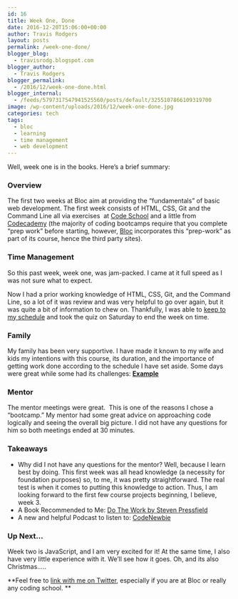 ```yaml
---
id: 16
title: Week One, Done
date: 2016-12-20T15:06:00+00:00
author: Travis Rodgers
layout: posts
permalink: /week-one-done/
blogger_blog:
  - travisrodg.blogspot.com
blogger_author:
  - Travis Rodgers
blogger_permalink:
  - /2016/12/week-one-done.html
blogger_internal:
  - /feeds/5797317547941525560/posts/default/3255107866109319700
image: /wp-content/uploads/2016/12/week-one-done.jpg
categories: tech
tags:
  - bloc
  - learning
  - time management
  - web development
---
```

Well, week one is in the books. Here&#8217;s a brief summary:

### Overview

<div>
  The first two weeks at Bloc aim at providing the &#8220;fundamentals&#8221; of basic web development. The first week consists of HTML, CSS, Git and the Command Line all via exercises  at <a href="https://www.codeschool.com/" target="_blank">Code School</a> and a little from <a href="https://www.codecademy.com/" target="_blank">Codecademy</a> (the majority of coding bootcamps require that you complete &#8220;prep work&#8221; before starting, however, <a href="http://bloc.io/" target="_blank">Bloc</a> incorporates this &#8220;prep-work&#8221; as part of its course, hence the third party sites).
</div>

### Time Management

So this past week, week one, was jam-packed. I came at it full speed as I was not sure what to expect.

Now I had a prior working knowledge of HTML, CSS, Git, and the Command Line, so a lot of it was review and was very helpful to go over again, but it was quite a bit of information to chew on. Thankfully, I was able to <a href="http://pursuingthetech.com/index.php/2016/12/19/the-how-of-this-pursuit/" target="_blank">keep to my schedule</a> and took the quiz on Saturday to end the week on time.

### Family

My family has been very supportive. I have made it known to my wife and kids my intentions with this course, its duration, and the importance of getting work done according to the schedule I have set aside. Some days were great while some had its challenges: <u>**<a href="https://twitter.com/pursuingthetech/status/809553090500300800/video/1" target="_blank">Example</a>**</u>

### Mentor

The mentor meetings were great.  This is one of the reasons I chose a &#8220;bootcamp.&#8221; My mentor had some great advice on approaching code logically and seeing the overall big picture. I did not have any questions for him so both meetings ended at 30 minutes.

### Takeaways

  * Why did I not have any questions for the mentor? Well, because I learn best by doing. This first week was all head knowledge (a necessity for foundation purposes) so, to me, it was pretty straightforward. The real test is when it comes to putting this knowledge to action. Thus, I am looking forward to the first few course projects beginning, I believe, week 3.
  * A Book Recommended to Me: <a href="https://www.amazon.com/Do-Work-Overcome-Resistance-Your/dp/1936891379" target="_blank">Do The Work by Steven Pressfield</a>
  * A new and helpful Podcast to listen to: <a href="http://www.codenewbie.org/" target="_blank">CodeNewbie</a>

### Up Next&#8230;

<div>
  Week two is JavaScript, and I am very excited for it! At the same time, I also have very little experience with it. We&#8217;ll see how it goes. Oh, and its also Christmas&#8230;..
</div>

**Feel free to <a href="http://twitter.com/pursuingthetech" target="_blank">link with me on Twitter</a>, especially if you are at Bloc or really any coding school. **